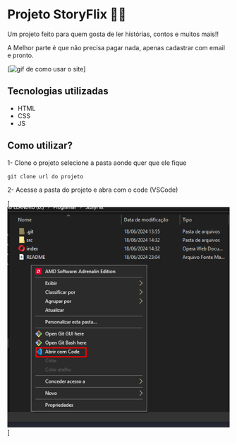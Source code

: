 # Projeto StoryFlix 🚀🚀

Um projeto feito para quem gosta de ler histórias, contos e muitos mais!!

A Melhor parte é que não precisa pagar nada, apenas cadastrar com email e pronto.

[<img src="./tela.gif" alt="gif de como usar o site">]

## Tecnologias utilizadas
- HTML
- CSS
- JS

## Como utilizar?

1- Clone o projeto selecione a pasta aonde quer que ele fique
```
git clone url do projeto
```
2- Acesse a pasta do projeto e abra com o code (VSCode)

[<img src="./src/imagens/pasta.png" alt="imagem da pasta abrindo com code">]




